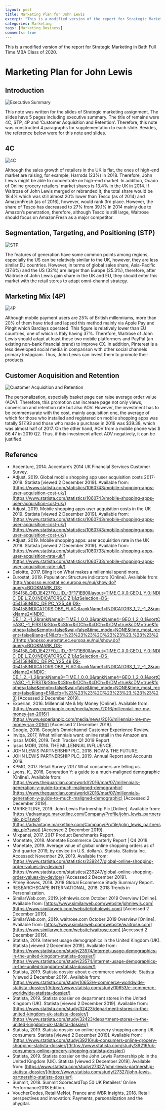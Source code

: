 ```yaml
---
layout: post
title: Marketing Plan for John Lewis
excerpt: "This is a modified version of the report for Strategic Marketing in Bath Full Time MBA Class of 2020."
categories: Marketing
tags: [Marketing Business]
comments: true
---
```



This is a modified version of the report for Strategic Marketing in Bath Full Time MBA Class of 2020.

# Marketing Plan for John Lewis

## Introduction
![Executive Summary](https://res.cloudinary.com/djiyxp5ax/image/upload/v1620530278/MN50343-Kyo_tbxqq6.png "Executive Summary")

This note was written for the slides of Strategic marketing assignment.  The slides have 5 pages including executive summary. The title of remains were 4C, STP, 4P and ‘Customer Acquisition and Retention’.  Therefore, this note was constructed 4 paragraphs for supplementation to each slide.  Besides, the reference below were for this note and slides.

## 4C
![4C](https://res.cloudinary.com/djiyxp5ax/image/upload/v1620530278/MN50343-Kyo1_wrjwg2.png "4C")

Although the sales growth of retailers in the UK is flat, the ones of high-end market are raising, for example, Harrods (23%) in 2018.  Therefore, John Lewis might be able to concentrate on high-end market.  In addition, Ocado of Online grocery retailers' market shares is 13.4% in the UK in 2014.  If Waitrose of John Lewis merged or rebranded it, the total share would be 18.4% which was still almost 20% lower than Tesco (as of 2014) and AmazonFresh (as of 2016), however, would rank 3rd place.  However, the share of Tesco has decreased to 27% from 39.1% in 2014 mainly due to Amazon’s penetration, therefore, although Tesco is still large, Waitrose should focus on AmazonFresh as a major competitor.

## Segmentation, Targeting, and Positioning (STP)
![STP](https://res.cloudinary.com/djiyxp5ax/image/upload/v1620530278/MN50343-Kyo2_vuqxzr.png "STP")

The features of generation have some common points among regions, especially the US can be relatively similar to the UK, however, they are less similar EU countries.  However, in terms of global sales share, Asia-Pacific (37.6%) and the US (32%) are larger than Europe (25.3%), therefore, after Waitrose of John Lewis gain share in the UK and EU, they should enter this market with the retail stores to adapt omni-channel strategy.

## Marketing Mix (4P)
![4P](https://res.cloudinary.com/djiyxp5ax/image/upload/v1620530278/MN50343-Kyo3_aea5h2.png "4P")

Although mobile payment users are 25% of British millenniums, more than 20% of them have tried and lapsed this method mainly via Apple Pay and Pingit which Barclays operated.  This figure is relatively lower than EU countries, one of which is Italy having 37%.  Therefore, Waitrose of John Lewis should adapt at least these two mobile platformers and PayPal (an existing non-bank financial brand) to improve CX. In addition, Pinterest is a less developed social media in comparison with other social channels primary Instagram.  Thus, John Lewis can invest them to promote their products.

## Customer Acquisition and Retention
![Customer Acquisition and Retention](https://res.cloudinary.com/djiyxp5ax/image/upload/v1620530277/MN50343-Kyo4_imnrcy.png "Customer Acquisition and Retention")

The personalization, especially basket page can raise average order value (AOV).  Therefore, this promotion can increase page not only views, conversion and retention rate but also AOV.  However, the investment has to be commensurate with the cost, mainly acquisition one, the average of which for those who installed and registered on mobile shopping apps was totally $17.93 and those who made a purchase in 2019 was $39.38, which was almost half of 2017.  On the other hand, AOV from a mobile phone was $ 86.47 in 2019 Q2. Thus, if this investment affect AOV negatively, it can be justified.

## Reference
* Accenture, 2014. Accenture’s 2014 UK Financial Services Customer Survey.
* Adjust, 2019. Global mobile shopping app user acquisition costs 2017-2019. Statista [viewed 2 December 2019]. Available from: [https://www.statista.com/statistics/1060743/mobile-shopping-apps-user-acquisition-cost-uk/](https://www.statista.com/statistics/1060743/mobile-shopping-apps-user-acquisition-cost-uk/)
* Adjust, 2019. Mobile shopping apps user acquisition costs in the UK 2019. Statista [viewed 2 December 2019]. Available from: [https://www.statista.com/statistics/1060743/mobile-shopping-apps-user-acquisition-cost-uk/](https://www.statista.com/statistics/1060743/mobile-shopping-apps-user-acquisition-cost-uk/)
* Adjust, 2019. Mobile shopping apps: user acquisition rate in the UK 2019. Statista [viewed 2 December 2019]. Available from: [https://www.statista.com/statistics/1060733/mobile-shopping-apps-user-acquisition-rate-uk/](https://www.statista.com/statistics/1060733/mobile-shopping-apps-user-acquisition-rate-uk/)
* Deloitte, 2017. Bling it on What makes a millennial spend more.
* Eurostat, 2019. Population: Structure indicators [Online]. Available from: [http://appsso.eurostat.ec.europa.eu/nui/show.do?query=BOOKMARK_DS-054158_QID_1E427F0_UID_-3F171EB0&layout=TIME,C,X,0;GEO,L,Y,0;INDIC_DE,L,Z,0;INDICATORS,C,Z,1;&zSelection=DS-054158INDIC_DE,PC_Y25_49;DS-054158INDICATORS,OBS_FLAG;&rankName1=INDICATORS_1_2_-1_2&rankName2=INDIC-DE_1_2_-1_2&rankName3=TIME_1_0_0_0&rankName4=GEO_1_2_0_1&sortC=ASC_-1_FIRST&rStp=&cStp=&rDCh=&cDCh=&rDM=true&cDM=true&footnes=false&empty=false&wai=false&time_mode=NONE&time_most_recent=false&lang=EN&cfo=%23%23%23%2C%23%23%23.%23%23%23](http://appsso.eurostat.ec.europa.eu/nui/show.do?query=BOOKMARK_DS-054158_QID_1E427F0_UID_-3F171EB0&layout=TIME,C,X,0;GEO,L,Y,0;INDIC_DE,L,Z,0;INDICATORS,C,Z,1;&zSelection=DS-054158INDIC_DE,PC_Y25_49;DS-054158INDICATORS,OBS_FLAG;&rankName1=INDICATORS_1_2_-1_2&rankName2=INDIC-DE_1_2_-1_2&rankName3=TIME_1_0_0_0&rankName4=GEO_1_2_0_1&sortC=ASC_-1_FIRST&rStp=&cStp=&rDCh=&cDCh=&rDM=true&cDM=true&footnes=false&empty=false&wai=false&time_mode=NONE&time_most_recent=false&lang=EN&cfo=%23%23%23%2C%23%23%23.%23%23%23) [Accessed 2 December 2019].
* Experian, 2016. Millennial Me & My Money [Online]. Available from: [https://www.experianplc.com/media/news/2016/millennial-me-my-money-jan-2016/](https://www.experianplc.com/media/news/2016/millennial-me-my-money-jan-2016/) [Accessed 2 December 2019].
* Google, 2016. Google’s Omnichannel Customer Experience Review.
* Inviqa, 2017, What millennials want: online retail in the Amazon era.
* Ipsos MORI, 2019. Tech Tracker Q1 2019 Report.
* Ipsos MORI, 2016. THE MILLENNIAL INFLUENCE.
* JOHN LEWIS PARTNERSHIP PLC, 2018. NOW & THE FUTURE.
* JOHN LEWIS PARTNERSHIP PLC, 2019. Annual Report and Accounts 2019.
* KPMG, 2017. Retail Survey 2017 What consumers are telling us.
* Lyons, K., 2016. Generation Y: a guide to a much-maligned demographic [Online]. Available from: [https://www.theguardian.com/world/2016/mar/07/millennials-generation-y-guide-to-much-maligned-demographic](https://www.theguardian.com/world/2016/mar/07/millennials-generation-y-guide-to-much-maligned-demographic) [Accessed 2 December 2019].
* MARKETLINE, 2019. John Lewis Partnership Plc [Online]. Available from: [https://advantage.marketline.com/Company/Profile/john_lewis_partnership_plc?swot](https://advantage.marketline.com/Company/Profile/john_lewis_partnership_plc?swot) [Accessed 2 December 2019].
* Mixpanel, 2017. 2017 Product Benchmarks Report.
* Monetate, 2018. Monetate Ecommerce Quarterly Report | Q4 2018.
* Monetate, 2019. Average value of global online shopping orders as of 2nd quarter 2019, by device (in U.S. dollars). Statista. Statista Inc. Accessed: November 29, 2019. Available from: [https://www.statista.com/statistics/239247/global-online-shopping-order-values-by-device/](https://www.statista.com/statistics/239247/global-online-shopping-order-values-by-device/) [Accessed 2 December 2019].
* Pitney Bowes, 2018. 2018 Global Ecommerce Study Summary Report.
* RESEARCHSCAPE INTERNATIONAL, 2018. 2018 Trends in Personalization.
* SimilarWeb.com, 2019. johnlewis.com October 2019 Overview [Online]. Available from: [https://www.similarweb.com/website/johnlewis.com](https://www.similarweb.com/website/johnlewis.com) [Accessed 2 December 2019].
* SimilarWeb.com, 2019. waitrose.com October 2019 Overview [Online]. Available from: [https://www.similarweb.com/website/waitrose.com](https://www.similarweb.com/website/waitrose.com) [Accessed 2 December 2019].
* Statista, 2019. Internet usage demographics in the United Kingdom (UK). Statista [viewed 2 December 2019]. Available from: [https://www.statista.com/study/23574/internet-usage-demographics-in-the-united-kingdom-statista-dossier/](https://www.statista.com/study/23574/internet-usage-demographics-in-the-united-kingdom-statista-dossier/)
* Statista, 2019. Statista dossier about e-commerce worldwide. Statista [viewed 2 December 2019]. Available from: [https://www.statista.com/study/10653/e-commerce-worldwide-statista-dossier/](https://www.statista.com/study/10653/e-commerce-worldwide-statista-dossier/)
* Statista, 2019. Statista dossier on department stores in the United Kingdom (UK). Statista [viewed 2 December 2019]. Available from: [https://www.statista.com/study/32423/department-stores-in-the-united-kingdom-uk-statista-dossier/](https://www.statista.com/study/32423/department-stores-in-the-united-kingdom-uk-statista-dossier/)
* Statista, 2019. Statista dossier on online grocery shopping among UK consumers. Statista [viewed 2 December 2019]. Available from: [https://www.statista.com/study/39216/uk-consumers-online-grocery-shopping-statista-dossier/](https://www.statista.com/study/39216/uk-consumers-online-grocery-shopping-statista-dossier/)
* Statista, 2019. Statista dossier on the John Lewis Partnership plc in the United Kingdom (UK). Statista [viewed 2 December 2019]. Available from: [https://www.statista.com/study/27327/john-lewis-partnership-statista-dossier/](https://www.statista.com/study/27327/john-lewis-partnership-statista-dossier/)
* Summit, 2018. Summit ScorecardTop 50 UK Retailers’ Online Performance2018 Edition.
* VoucherCodes, RetailMeNot, France and WBR Insights, 2018. Retail perspectives and innovation: Payments, personalization and the phygital.